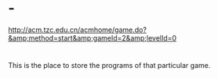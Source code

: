 # -
http://acm.tzc.edu.cn/acmhome/game.do?&amp;method=start&amp;gameId=2&amp;levelId=0

#
This is the place to store the programs of that particular game.
